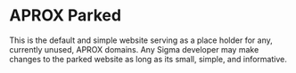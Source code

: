 # APROX Parked

This is the default and simple website serving as a place holder for any, currently unused, APROX domains. Any Sigma developer may make changes to the parked website as long as its small, simple, and informative.

